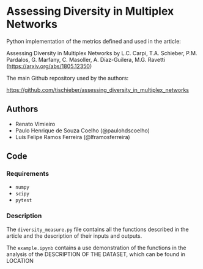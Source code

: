 # Assessing Diversity in Multiplex Networks

Python implementation of the metrics defined and used in the article:

Assessing Diversity in Multiplex Networks by L.C. Carpi, T.A. Schieber, P.M. Pardalos, G. Marfany, C. Masoller, A. Díaz-Guilera, M.G. Ravetti (https://arxiv.org/abs/1805.12350)

The main Github repository used by the authors:

https://github.com/tischieber/assessing_diversity_in_multiplex_networks

## Authors

- Renato Vimieiro
- Paulo Henrique de Souza Coelho (@paulohdscoelho)
- Luís Felipe Ramos Ferreira (@lframosferreira)

## Code

### Requirements

- `numpy`
- `scipy`
- `pytest`

### Description

The `diversity_measure.py` file contains all the functions described in the article and the description of their inputs and outputs.

The `example.ipynb` contains a use demonstration of the functions in the analysis of the DESCRIPTION OF THE DATASET, which can be found in LOCATION
